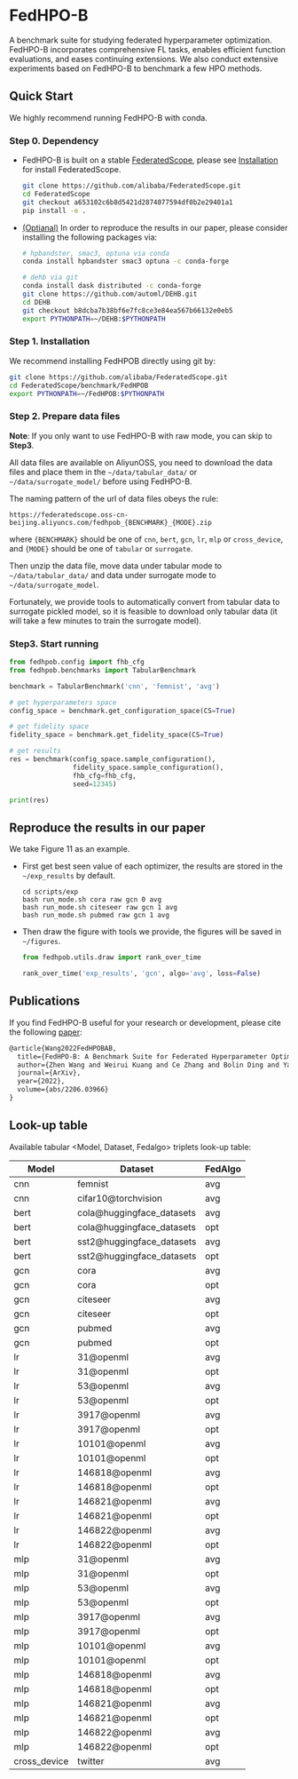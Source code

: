 # FedHPO-B

A benchmark suite for studying federated hyperparameter optimization. FedHPO-B incorporates comprehensive FL tasks, enables efficient function evaluations, and eases continuing extensions. We also conduct extensive experiments based on FedHPO-B to benchmark a few HPO methods.

## Quick Start

We highly recommend running FedHPO-B with conda.

### Step 0. Dependency

* FedHPO-B is built on a stable [FederatedScope](https://github.com/alibaba/FederatedScope), please see [Installation](https://github.com/alibaba/FederatedScope#step-1-installation) for install FederatedScope.

  ```bash
  git clone https://github.com/alibaba/FederatedScope.git
  cd FederatedScope
  git checkout a653102c6b8d5421d2874077594df0b2e29401a1
  pip install -e .
  ```

* <u>(Optianal)</u> In order to reproduce the results in our paper, please consider installing the following packages via:

  ```bash
  # hpbandster, smac3, optuna via conda
  conda install hpbandster smac3 optuna -c conda-forge
  
  # dehb via git
  conda install dask distributed -c conda-forge
  git clone https://github.com/automl/DEHB.git
  cd DEHB
  git checkout b8dcba7b38bf6e7fc8ce3e84ea567b66132e0eb5
  export PYTHONPATH=~/DEHB:$PYTHONPATH
  ```

### Step 1. Installation

We recommend installing FedHPOB directly using git by:

```bash
git clone https://github.com/alibaba/FederatedScope.git
cd FederatedScope/benchmark/FedHPOB
export PYTHONPATH=~/FedHPOB:$PYTHONPATH
```

### Step 2. Prepare data files

**Note**: If you only want to use FedHPO-B with raw mode, you can skip to **Step3**.

All data files are available on AliyunOSS, you need to download the data files and place them in the `~/data/tabular_data/` or `~/data/surrogate_model/`  before using FedHPO-B.

The naming pattern of the url of data files obeys the rule:

```
https://federatedscope.oss-cn-beijing.aliyuncs.com/fedhpob_{BENCHMARK}_{MODE}.zip
```

where `{BENCHMARK}` should be one of `cnn`, `bert`, `gcn`, `lr`,  `mlp` or `cross_device`, and `{MODE}` should be one of `tabular` or `surrogate`.

Then unzip the data file, move data under tabular mode to `~/data/tabular_data/` and data under surrogate mode to `~/data/surrogate_model`.

Fortunately, we provide tools to automatically convert from tabular data to surrogate pickled model, so it is feasible to download only tabular data (it will take a few minutes to train the surrogate model).

### Step3. Start running

```python
from fedhpob.config import fhb_cfg
from fedhpob.benchmarks import TabularBenchmark

benchmark = TabularBenchmark('cnn', 'femnist', 'avg')

# get hyperparameters space
config_space = benchmark.get_configuration_space(CS=True)

# get fidelity space
fidelity_space = benchmark.get_fidelity_space(CS=True)

# get results
res = benchmark(config_space.sample_configuration(),
                fidelity_space.sample_configuration(),
                fhb_cfg=fhb_cfg,
                seed=12345)

print(res)

```

## Reproduce the results in our paper

We take Figure 11 as an example.

* First get best seen value of each optimizer, the results are stored in the `~/exp_results` by default.

  ```
  cd scripts/exp
  bash run_mode.sh cora raw gcn 0 avg
  bash run_mode.sh citeseer raw gcn 1 avg
  bash run_mode.sh pubmed raw gcn 1 avg
  ```

* Then draw the figure with tools we provide, the figures will be saved in `~/figures`.

  ```python
  from fedhpob.utils.draw import rank_over_time
  
  rank_over_time('exp_results', 'gcn', algo='avg', loss=False)
  ```

## Publications

If you find FedHPO-B useful for your research or development, please cite the following [paper](https://arxiv.org/abs/2206.03966):

```tex
@article{Wang2022FedHPOBAB,
  title={FedHPO-B: A Benchmark Suite for Federated Hyperparameter Optimization},
  author={Zhen Wang and Weirui Kuang and Ce Zhang and Bolin Ding and Yaliang Li},
  journal={ArXiv},
  year={2022},
  volume={abs/2206.03966}
}
```

## Look-up table

Available tabular <Model, Dataset, Fedalgo> triplets look-up table:

| Model        | Dataset                   | FedAlgo |
| ------------ | ------------------------- | ------- |
| cnn          | femnist                   | avg     |
| cnn          | cifar10@torchvision       | avg     |
| bert         | cola@huggingface_datasets | avg     |
| bert         | cola@huggingface_datasets | opt     |
| bert         | sst2@huggingface_datasets | avg     |
| bert         | sst2@huggingface_datasets | opt     |
| gcn          | cora                      | avg     |
| gcn          | cora                      | opt     |
| gcn          | citeseer                  | avg     |
| gcn          | citeseer                  | opt     |
| gcn          | pubmed                    | avg     |
| gcn          | pubmed                    | opt     |
| lr           | 31@openml                 | avg     |
| lr           | 31@openml                 | opt     |
| lr           | 53@openml                 | avg     |
| lr           | 53@openml                 | opt     |
| lr           | 3917@openml               | avg     |
| lr           | 3917@openml               | opt     |
| lr           | 10101@openml              | avg     |
| lr           | 10101@openml              | opt     |
| lr           | 146818@openml             | avg     |
| lr           | 146818@openml             | opt     |
| lr           | 146821@openml             | avg     |
| lr           | 146821@openml             | opt     |
| lr           | 146822@openml             | avg     |
| lr           | 146822@openml             | opt     |
| mlp          | 31@openml                 | avg     |
| mlp          | 31@openml                 | opt     |
| mlp          | 53@openml                 | avg     |
| mlp          | 53@openml                 | opt     |
| mlp          | 3917@openml               | avg     |
| mlp          | 3917@openml               | opt     |
| mlp          | 10101@openml              | avg     |
| mlp          | 10101@openml              | opt     |
| mlp          | 146818@openml             | avg     |
| mlp          | 146818@openml             | opt     |
| mlp          | 146821@openml             | avg     |
| mlp          | 146821@openml             | opt     |
| mlp          | 146822@openml             | avg     |
| mlp          | 146822@openml             | opt     |
| cross_device | twitter                   | avg     |
